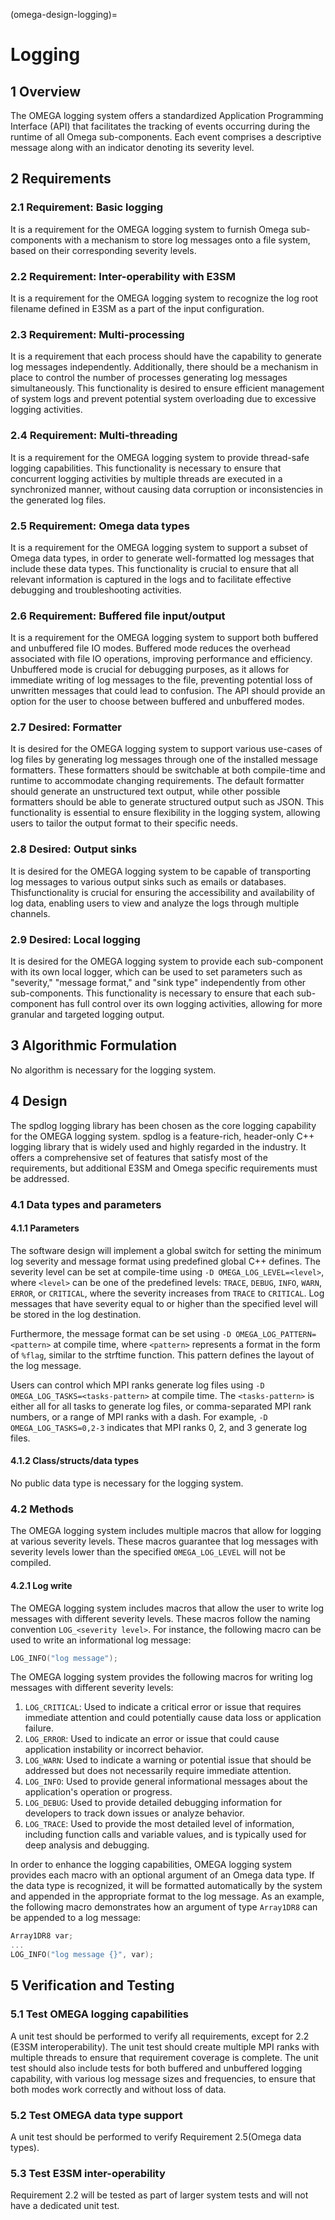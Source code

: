 (omega-design-logging)=
# Logging

## 1 Overview

The OMEGA logging system offers a standardized Application Programming
Interface (API) that facilitates the tracking of events occurring during
the runtime of all Omega sub-components. Each event comprises a descriptive
message along with an indicator denoting its severity level.

## 2 Requirements

### 2.1 Requirement: Basic logging

It is a requirement for the OMEGA logging system to furnish Omega
sub-components with a mechanism to store log messages onto a file system,
based on their corresponding severity levels.

### 2.2 Requirement: Inter-operability with E3SM

It is a requirement for the OMEGA logging system to recognize the log root
filename defined in E3SM as a part of the input configuration.

### 2.3 Requirement: Multi-processing

It is a requirement that each process should have the capability to generate
log messages independently. Additionally, there should be a mechanism in
place to control the number of processes generating log messages
simultaneously. This functionality is desired to ensure efficient management
of system logs and prevent potential system overloading due to excessive
logging activities.

### 2.4 Requirement: Multi-threading

It is a requirement for the OMEGA logging system to provide thread-safe
logging capabilities. This functionality is necessary to ensure that
concurrent logging activities by multiple threads are executed in
a synchronized manner, without causing data corruption or inconsistencies
in the generated log files.

### 2.5 Requirement: Omega data types

It is a requirement for the OMEGA logging system to support a subset of
Omega data types, in order to generate well-formatted log messages that
include these data types. This functionality is crucial to ensure that all
relevant information is captured in the logs and to facilitate effective
debugging and troubleshooting activities.

### 2.6 Requirement: Buffered file input/output

It is a requirement for the OMEGA logging system to support both buffered
and unbuffered file IO modes. Buffered mode reduces the overhead associated
with file IO operations, improving performance and efficiency. Unbuffered mode
is crucial for debugging purposes, as it allows for immediate writing of log
messages to the file, preventing potential loss of unwritten messages that
could lead to confusion. The API should provide an option for the user to
choose between buffered and unbuffered modes.

### 2.7 Desired: Formatter

It is desired for the OMEGA logging system to support various use-cases of log
files by generating log messages through one of the installed message
formatters. These formatters should be switchable at both compile-time and
runtime to accommodate changing requirements. The default formatter should
generate an unstructured text output, while other possible formatters should
be able to generate structured output such as JSON. This functionality is
essential to ensure flexibility in the logging system, allowing users to
tailor the output format to their specific needs.

### 2.8 Desired: Output sinks

It is desired for the OMEGA logging system to be capable of transporting log
messages to various output sinks such as emails or databases. Thisfunctionality
is crucial for ensuring the accessibility and availability of log data, enabling
users to view and analyze the logs through multiple channels.

### 2.9 Desired: Local logging

It is desired for the OMEGA logging system to provide each sub-component with
its own local logger, which can be used to set parameters such as "severity,"
"message format," and "sink type" independently from other sub-components. This
functionality is necessary to ensure that each sub-component has full control
over its own logging activities, allowing for more granular and targeted logging
output.

## 3 Algorithmic Formulation

No algorithm is necessary for the logging system.

## 4 Design

The spdlog logging library has been chosen as the core logging capability for
the OMEGA logging system. spdlog is a feature-rich, header-only C++ logging
library that is widely used and highly regarded in the industry. It offers
a comprehensive set of features that satisfy most of the requirements, but
additional E3SM and Omega specific requirements must be addressed.

### 4.1 Data types and parameters

#### 4.1.1 Parameters

The software design will implement a global switch for setting the minimum log
severity and message format using predefined global C++ defines. The severity
level can be set at compile-time using `-D OMEGA_LOG_LEVEL=<level>`, where `<level>`
can be one of the predefined levels: `TRACE`, `DEBUG`, `INFO`, `WARN`, `ERROR`,
or `CRITICAL`, where the severity increases from `TRACE` to `CRITICAL`. Log
messages that have severity equal to or higher than the specified level will be
stored in the log destination.

Furthermore, the message format can be set using `-D OMEGA_LOG_PATTERN=<pattern>` at
compile time, where `<pattern>` represents a format in the form of `%flag`,
similar to the strftime function. This pattern defines the layout of the log
message.

Users can control which MPI ranks generate log files using
`-D OMEGA_LOG_TASKS=<tasks-pattern>` at compile time. The `<tasks-pattern>` is
either all for all tasks to generate log files, or comma-separated MPI rank
numbers, or a range of MPI ranks with a dash. For example,
`-D OMEGA_LOG_TASKS=0,2-3` indicates that MPI ranks 0, 2, and 3 generate log
files.

#### 4.1.2 Class/structs/data types

No public data type is necessary for the logging system.

### 4.2 Methods

The OMEGA logging system includes multiple macros that allow for logging at
various severity levels. These macros guarantee that log messages with severity
levels lower than the specified `OMEGA_LOG_LEVEL` will not be compiled.

#### 4.2.1 Log write

The OMEGA logging system includes macros that allow the user to write log
messages with different severity levels. These macros follow the naming
convention `LOG_<severity level>`. For instance, the following macro can be
used to write an informational log message:

```c++
LOG_INFO("log message");
```
The OMEGA logging system provides the following macros for writing log messages
with different severity levels:

1. `LOG_CRITICAL`: Used to indicate a critical error or issue that requires
   immediate attention and could potentially cause data loss or application
   failure.
2. `LOG_ERROR`: Used to indicate an error or issue that could cause
   application instability or incorrect behavior.
3. `LOG_WARN`: Used to indicate a warning or potential issue that should be
   addressed but does not necessarily require immediate attention.
4. `LOG_INFO`: Used to provide general informational messages about the
   application's operation or progress.
5. `LOG_DEBUG`: Used to provide detailed debugging information for
   developers to track down issues or analyze behavior.
6. `LOG_TRACE`: Used to provide the most detailed level of information,
   including function calls and variable values, and is typically used for deep
   analysis and debugging.

In order to enhance the logging capabilities, OMEGA logging system provides
each macro with an optional argument of an Omega data type. If the data type
is recognized, it will be formatted automatically by the system and appended in
the appropriate format to the log message. As an example, the following macro
demonstrates how an argument of type `Array1DR8` can be appended to a log
message:

```c++
Array1DR8 var;
...
LOG_INFO("log message {}", var);
```

## 5 Verification and Testing

### 5.1 Test OMEGA logging capabilities

A unit test should be performed to verify all requirements, except for 2.2
(E3SM interoperability). The unit test should create multiple MPI ranks with
multiple threads to ensure that requirement coverage is complete. The unit
test should also include tests for both buffered and unbuffered logging
capability, with various log message sizes and frequencies, to ensure that both
modes work correctly and without loss of data.

### 5.2 Test OMEGA data type support

A unit test should be performed to verify Requirement 2.5(Omega data types).

### 5.3 Test E3SM inter-operability

Requirement 2.2 will be tested as part of larger system tests and will not have
a dedicated unit test.
